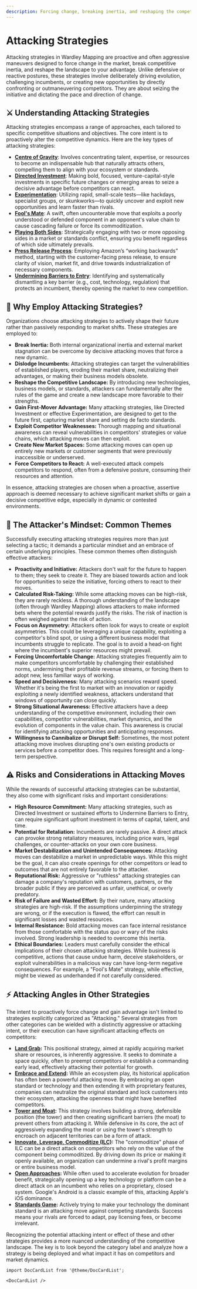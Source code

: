 ```yaml
---
description: Forcing change, breaking inertia, and reshaping the competitive landscape.
---
```


# Attacking Strategies

Attacking strategies in Wardley Mapping are proactive and often aggressive maneuvers designed to force change in the market, break competitive inertia, and reshape the landscape to your advantage. Unlike defensive or reactive postures, these strategies involve deliberately driving evolution, challenging incumbents, or creating new opportunities by directly confronting or outmaneuvering competitors. They are about seizing the initiative and dictating the pace and direction of change.

## ⚔️ **Understanding Attacking Strategies**

Attacking strategies encompass a range of approaches, each tailored to specific competitive situations and objectives. The core intent is to proactively alter the competitive dynamics. Here are the key types of attacking strategies:

*   **[Centre of Gravity](/strategies/attacking/centre-of-gravity)**: Involves concentrating talent, expertise, or resources to become an indispensable hub that naturally attracts others, compelling them to align with your ecosystem or standards.
*   **[Directed Investment](/strategies/attacking/directed-investment)**: Making bold, focused, venture-capital-style investments in specific future changes or emerging areas to seize a decisive advantage before competitors can react.
*   **[Experimentation](/strategies/attacking/experimentation)**: Utilizing rapid, small-scale tests—like hackdays, specialist groups, or skunkworks—to quickly uncover and exploit new opportunities and learn faster than rivals.
*   **[Fool's Mate](/strategies/attacking/fool-s-mate)**: A swift, often uncounterable move that exploits a poorly understood or defended component in an opponent's value chain to cause cascading failure or force its commoditization.
*   **[Playing Both Sides](/strategies/attacking/playing-both-sides)**: Strategically engaging with two or more opposing sides in a market or standards conflict, ensuring you benefit regardless of which side ultimately prevails.
*   **[Press Release Process](/strategies/attacking/press-release-process)**: Employing Amazon’s “working backwards” method, starting with the customer-facing press release, to ensure clarity of vision, market fit, and drive towards industrialization of necessary components.
*   **[Undermining Barriers to Entry](/strategies/attacking/undermining-barriers-to-entry)**: Identifying and systematically dismantling a key barrier (e.g., cost, technology, regulation) that protects an incumbent, thereby opening the market to new competition.

## 🎯 **Why Employ Attacking Strategies?**

Organizations choose attacking strategies to actively shape their future rather than passively responding to market shifts. These strategies are employed to:

*   **Break Inertia:** Both internal organizational inertia and external market stagnation can be overcome by decisive attacking moves that force a new dynamic.
*   **Dislodge Incumbents:** Attacking strategies can target the vulnerabilities of established players, eroding their market share, neutralizing their advantages, or making their business models obsolete.
*   **Reshape the Competitive Landscape:** By introducing new technologies, business models, or standards, attackers can fundamentally alter the rules of the game and create a new landscape more favorable to their strengths.
*   **Gain First-Mover Advantage:** Many attacking strategies, like Directed Investment or effective Experimentation, are designed to get to the future first, capturing market share and setting de facto standards.
*   **Exploit Competitor Weaknesses:** Thorough mapping and situational awareness can reveal vulnerabilities in competitors' strategies or value chains, which attacking moves can then exploit.
*   **Create New Market Spaces:** Some attacking moves can open up entirely new markets or customer segments that were previously inaccessible or underserved.
*   **Force Competitors to React:** A well-executed attack compels competitors to respond, often from a defensive posture, consuming their resources and attention.

In essence, attacking strategies are chosen when a proactive, assertive approach is deemed necessary to achieve significant market shifts or gain a decisive competitive edge, especially in dynamic or contested environments.

## 🔄 **The Attacker's Mindset: Common Themes**

Successfully executing attacking strategies requires more than just selecting a tactic; it demands a particular mindset and an embrace of certain underlying principles. These common themes often distinguish effective attackers:

*   **Proactivity and Initiative:** Attackers don't wait for the future to happen to them; they seek to create it. They are biased towards action and look for opportunities to seize the initiative, forcing others to react to their moves.
*   **Calculated Risk-Taking:** While some attacking moves can be high-risk, they are rarely reckless. A thorough understanding of the landscape (often through Wardley Mapping) allows attackers to make informed bets where the potential rewards justify the risks. The risk of inaction is often weighed against the risk of action.
*   **Focus on Asymmetry:** Attackers often look for ways to create or exploit asymmetries. This could be leveraging a unique capability, exploiting a competitor's blind spot, or using a different business model that incumbents struggle to replicate. The goal is to avoid a head-on fight where the incumbent's superior resources might prevail.
*   **Forcing Uncomfortable Change:** Attacking strategies frequently aim to make competitors uncomfortable by challenging their established norms, undermining their profitable revenue streams, or forcing them to adopt new, less familiar ways of working.
*   **Speed and Decisiveness:** Many attacking scenarios reward speed. Whether it's being the first to market with an innovation or rapidly exploiting a newly identified weakness, attackers understand that windows of opportunity can close quickly.
*   **Strong Situational Awareness:** Effective attackers have a deep understanding of the competitive environment, including their own capabilities, competitor vulnerabilities, market dynamics, and the evolution of components in the value chain. This awareness is crucial for identifying attacking opportunities and anticipating responses.
*   **Willingness to Cannibalize or Disrupt Self:** Sometimes, the most potent attacking move involves disrupting one's own existing products or services before a competitor does. This requires foresight and a long-term perspective.

## ⚠️ **Risks and Considerations in Attacking Moves**

While the rewards of successful attacking strategies can be substantial, they also come with significant risks and important considerations:

*   **High Resource Commitment:** Many attacking strategies, such as Directed Investment or sustained efforts to Undermine Barriers to Entry, can require significant upfront investment in terms of capital, talent, and time.
*   **Potential for Retaliation:** Incumbents are rarely passive. A direct attack can provoke strong retaliatory measures, including price wars, legal challenges, or counter-attacks on your own core business.
*   **Market Destabilization and Unintended Consequences:** Attacking moves can destabilize a market in unpredictable ways. While this might be the goal, it can also create openings for other competitors or lead to outcomes that are not entirely favorable to the attacker.
*   **Reputational Risk:** Aggressive or "ruthless" attacking strategies can damage a company's reputation with customers, partners, or the broader public if they are perceived as unfair, unethical, or overly predatory.
*   **Risk of Failure and Wasted Effort:** By their nature, many attacking strategies are high-risk. If the assumptions underpinning the strategy are wrong, or if the execution is flawed, the effort can result in significant losses and wasted resources.
*   **Internal Resistance:** Bold attacking moves can face internal resistance from those comfortable with the status quo or wary of the risks involved. Strong leadership is needed to overcome this inertia.
*   **Ethical Boundaries:** Leaders must carefully consider the ethical implications of their chosen attacking strategies. While business is competitive, actions that cause undue harm, deceive stakeholders, or exploit vulnerabilities in a malicious way can have long-term negative consequences. For example, a "Fool's Mate" strategy, while effective, might be viewed as underhanded if not carefully considered.

## ⚡ **Attacking Angles in Other Strategies**

The intent to proactively force change and gain advantage isn't limited to strategies explicitly categorized as "Attacking." Several strategies from other categories can be wielded with a distinctly aggressive or attacking intent, or their execution can have significant attacking effects on competitors:

*   **[Land Grab](/strategies/positional/land-grab):** This positional strategy, aimed at rapidly acquiring market share or resources, is inherently aggressive. It seeks to dominate a space quickly, often to preempt competitors or establish a commanding early lead, effectively attacking their potential for growth.
*   **[Embrace and Extend](/strategies/ecosystem/embrace-and-extend):** While an ecosystem play, its historical application has often been a powerful attacking move. By embracing an open standard or technology and then extending it with proprietary features, companies can neutralize the original standard and lock customers into their ecosystem, attacking the openness that might have benefited competitors.
*   **[Tower and Moat](/strategies/ecosystem/tower-and-moat):** This strategy involves building a strong, defensible position (the tower) and then creating significant barriers (the moat) to prevent others from attacking it. While defensive in its core, the act of aggressively expanding the moat or using the tower's strength to encroach on adjacent territories can be a form of attack.
*   **[Innovate, Leverage, Commoditize (ILC)](/strategies/ecosystem/innovate-leverage-commoditize):** The "commoditize" phase of ILC can be a direct attack on competitors who rely on the value of the component being commoditized. By driving down its price or making it openly available, an organization can undermine a rival's profit margins or entire business model.
*   **[Open Approaches](/strategies/accelerators/open-approaches):** While often used to accelerate evolution for broader benefit, strategically opening up a key technology or platform can be a direct attack on an incumbent who relies on a proprietary, closed system. Google's Android is a classic example of this, attacking Apple's iOS dominance.
*   **[Standards Game](/strategies/markets/standards-game):** Actively trying to make your technology the dominant standard is an attacking move against competing standards. Success means your rivals are forced to adapt, pay licensing fees, or become irrelevant.

Recognizing the potential attacking intent or effect of these and other strategies provides a more nuanced understanding of the competitive landscape. The key is to look beyond the category label and analyze how a strategy is being deployed and what impact it has on competitors and market dynamics.

```mdx-code-block
import DocCardList from '@theme/DocCardList';

<DocCardList />
```
